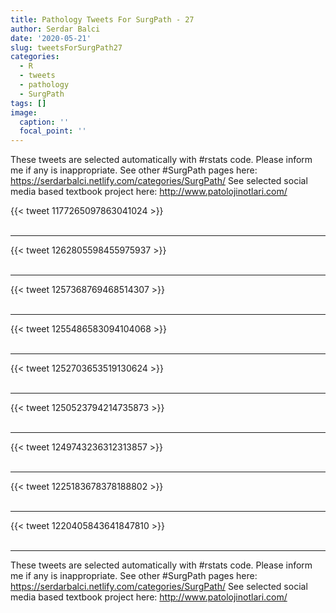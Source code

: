 ```yaml
---
title: Pathology Tweets For SurgPath - 27
author: Serdar Balci
date: '2020-05-21'
slug: tweetsForSurgPath27
categories:
  - R
  - tweets
  - pathology
  - SurgPath
tags: []
image:
  caption: ''
  focal_point: ''
---
```



These tweets are selected automatically with #rstats code. Please inform me if any is inappropriate.
See other #SurgPath pages here: https://serdarbalci.netlify.com/categories/SurgPath/ 
See selected social media based textbook project here: http://www.patolojinotlari.com/

{{< tweet 1177265097863041024 >}}
<br>
<br>
<hr>
{{< tweet 1262805598455975937 >}}
<br>
<br>
<hr>
{{< tweet 1257368769468514307 >}}
<br>
<br>
<hr>
{{< tweet 1255486583094104068 >}}
<br>
<br>
<hr>
{{< tweet 1252703653519130624 >}}
<br>
<br>
<hr>
{{< tweet 1250523794214735873 >}}
<br>
<br>
<hr>
{{< tweet 1249743236312313857 >}}
<br>
<br>
<hr>
{{< tweet 1225183678378188802 >}}
<br>
<br>
<hr>
{{< tweet 1220405843641847810 >}}
<br>
<br>
<hr>


These tweets are selected automatically with #rstats code. Please inform me if any is inappropriate.
See other #SurgPath pages here: https://serdarbalci.netlify.com/categories/SurgPath/ 
See selected social media based textbook project here: http://www.patolojinotlari.com/
